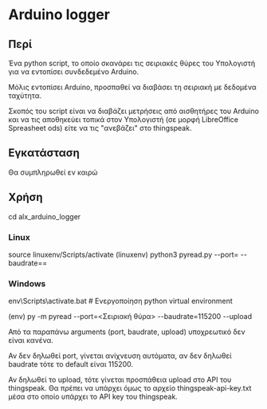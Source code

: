 # Arduino logger

## Περί

Ένα python script, το οποίο σκανάρει τις σειριακές θύρες του Υπολογιστή για να εντοπίσει συνδεδεμένο Arduino. 

Μόλις εντοπίσει Arduino, προσπαθεί να διαβάσει τη σειριακή με δεδομένα ταχύτητα.

Σκοπός του script είναι να διαβάζει μετρήσεις από αισθητήρες του Arduino και να τις αποθηκεύει τοπικά στον Υπολογιστή (σε μορφή LibreOffice Spreasheet ods) είτε να τις "ανεβάζει" στο thingspeak.

## Εγκατάσταση

Θα συμπληρωθεί εν καιρώ

## Χρήση

cd alx_arduino_logger

### Linux

source linuxenv/Scripts/activate
(linuxenv) python3 pyread.py --port=<SerialPort> --baudrate==<BaudRate>

### Windows

env\Scripts\activate.bat # Ενεργοποίηση python virtual environment

(env) py -m pyread --port=<Σειριακή θύρα> --baudrate=115200 --upload

Από τα παραπάνω arguments (port, baudrate, upload) υποχρεωτικό δεν είναι κανένα.

Αν δεν δηλωθεί port, γίνεται ανίχνευση αυτόματα, αν δεν δηλωθεί baudrate τότε το default είναι 115200.

Αν δηλωθεί το upload, τότε γίνεται προσπάθεια upload στο API του thingspeak. Θα πρέπει να υπάρχει όμως το αρχείο thingspeak-api-key.txt μέσα στο οποίο υπάρχει το API key του thingspeak.
